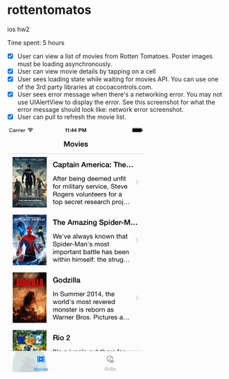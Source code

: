 rottentomatos
=============

ios hw2

Time spent: 5 hours

- [x] User can view a list of movies from Rotten Tomatoes. Poster images must be loading asynchronously.
- [x] User can view movie details by tapping on a cell
- [x] User sees loading state while waiting for movies API. You can use one of the 3rd party libraries at cocoacontrols.com.
- [x] User sees error message when there's a networking error. You may not use UIAlertView to display the error. See this screenshot for what the error message should look like: network error screenshot.
- [x] User can pull to refresh the movie list.

![Image](https://raw.githubusercontent.com/yurited/rottentomatos/master/test.gif)
